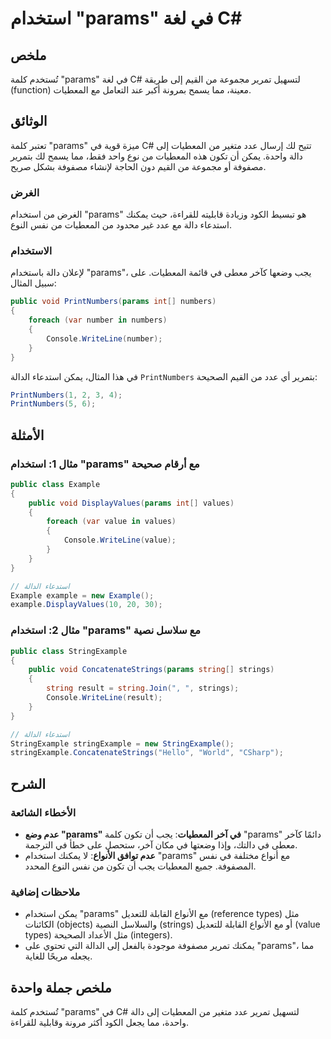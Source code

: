 <!--
Meta Description: # استخدام "params" في لغة C# ## ملخص تُستخدم كلمة "params" في لغة C# لتسهيل تمرير مجموعة من القيم إلى طريقة (function) معينة، مما يسمح بمرونة أكبر عند...
Meta Keywords: params, المعطيات, استخدام, csharp, public
-->

# استخدام "params" في لغة C#

## ملخص
تُستخدم كلمة "params" في لغة C# لتسهيل تمرير مجموعة من القيم إلى طريقة (function) معينة، مما يسمح بمرونة أكبر عند التعامل مع المعطيات.

## الوثائق
تعتبر كلمة "params" ميزة قوية في C# تتيح لك إرسال عدد متغير من المعطيات إلى دالة واحدة. يمكن أن تكون هذه المعطيات من نوع واحد فقط، مما يسمح لك بتمرير مصفوفة أو مجموعة من القيم دون الحاجة لإنشاء مصفوفة بشكل صريح.

### الغرض
الغرض من استخدام "params" هو تبسيط الكود وزيادة قابليته للقراءة، حيث يمكنك استدعاء دالة مع عدد غير محدود من المعطيات من نفس النوع.

### الاستخدام
لإعلان دالة باستخدام "params"، يجب وضعها كآخر معطى في قائمة المعطيات. على سبيل المثال:

```csharp
public void PrintNumbers(params int[] numbers)
{
    foreach (var number in numbers)
    {
        Console.WriteLine(number);
    }
}
```

في هذا المثال، يمكن استدعاء الدالة `PrintNumbers` بتمرير أي عدد من القيم الصحيحة:

```csharp
PrintNumbers(1, 2, 3, 4);
PrintNumbers(5, 6);
```

## الأمثلة
### مثال 1: استخدام "params" مع أرقام صحيحة
```csharp
public class Example
{
    public void DisplayValues(params int[] values)
    {
        foreach (var value in values)
        {
            Console.WriteLine(value);
        }
    }
}

// استدعاء الدالة
Example example = new Example();
example.DisplayValues(10, 20, 30);
```

### مثال 2: استخدام "params" مع سلاسل نصية
```csharp
public class StringExample
{
    public void ConcatenateStrings(params string[] strings)
    {
        string result = string.Join(", ", strings);
        Console.WriteLine(result);
    }
}

// استدعاء الدالة
StringExample stringExample = new StringExample();
stringExample.ConcatenateStrings("Hello", "World", "CSharp");
```

## الشرح
### الأخطاء الشائعة
- **عدم وضع "params" في آخر المعطيات**: يجب أن تكون كلمة "params" دائمًا كآخر معطى في دالتك، وإذا وضعتها في مكان آخر، ستحصل على خطأ في الترجمة.
- **عدم توافق الأنواع**: لا يمكنك استخدام "params" مع أنواع مختلفة في نفس المصفوفة. جميع المعطيات يجب أن تكون من نفس النوع المحدد.

### ملاحظات إضافية
- يمكن استخدام "params" مع الأنواع القابلة للتعديل (reference types) مثل الكائنات (objects) والسلاسل النصية (strings) أو مع الأنواع القابلة للتعديل (value types) مثل الأعداد الصحيحة (integers).
- يمكنك تمرير مصفوفة موجودة بالفعل إلى الدالة التي تحتوي على "params"، مما يجعله مريحًا للغاية.

## ملخص جملة واحدة
تُستخدم كلمة "params" في C# لتسهيل تمرير عدد متغير من المعطيات إلى دالة واحدة، مما يجعل الكود أكثر مرونة وقابلية للقراءة.